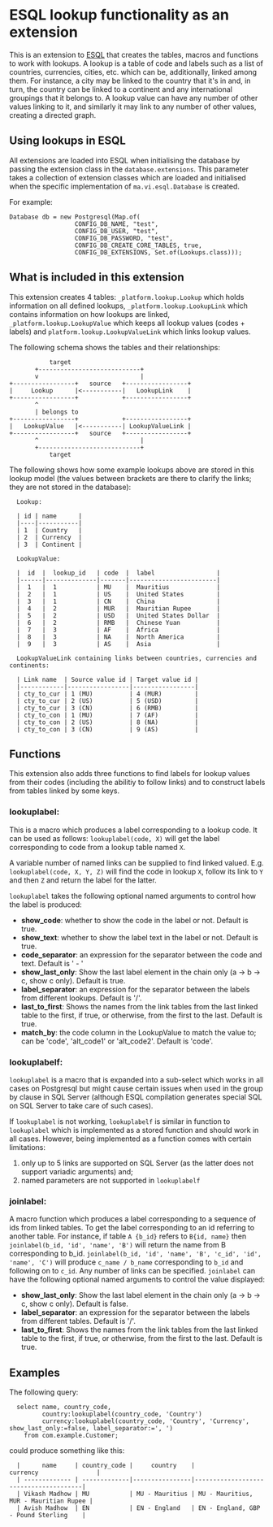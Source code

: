 # ESQL lookup functionality as an extension
This is an extension to [ESQL](https://github.com/vikashmadhow/esql) 
that creates the tables, macros and functions to work with lookups. A lookup is 
a table of code and labels such as a list of countries, currencies, cities, etc.
which can be, additionally, linked among them. For instance, a city may be linked
to the country that it's in and, in turn, the country can be linked to a continent
and any international groupings that it belongs to. A lookup value can have any
number of other values linking to it, and similarly it may link to any number of 
other values, creating a directed graph.

## Using lookups in ESQL
All extensions are loaded into ESQL when initialising the database by passing the
extension class in the `database.extensions`. This parameter takes a collection
of extension classes which are loaded and initialised when the specific implementation 
of `ma.vi.esql.Database` is created.

For example: 

    Database db = new Postgresql(Map.of(
                      CONFIG_DB_NAME, "test",
                      CONFIG_DB_USER, "test",
                      CONFIG_DB_PASSWORD, "test",
                      CONFIG_DB_CREATE_CORE_TABLES, true,
                      CONFIG_DB_EXTENSIONS, Set.of(Lookups.class)));


## What is included in this extension
This extension creates 4 tables: `_platform.lookup.Lookup` which holds information 
on all defined lookups, `_platform.lookup.LookupLink` which contains information
on how lookups are linked, `_platform.lookup.LookupValue` which keeps all lookup
values (codes + labels) and `platform.lookup.LookupValueLink` which links lookup
values.

The following schema shows the tables and their relationships:
```
           target
       +----------------------------+
       v                            |
+-----------------+   source   +-----------------+
|     Lookup      |<-----------|   LookupLink    |
+-----------------+            +-----------------+
       ^
       | belongs to
+-----------------+            +-----------------+
|   LookupValue   |<-----------| LookupValueLink |
+-----------------+   source   +-----------------+
       ^                            |
       +----------------------------+
           target

```

The following shows how some example lookups above are stored in this lookup 
model (the values between brackets are there to clarify the links; they are not 
stored in the database):

```
  Lookup:
  
  | id | name      |
  |----|-----------|
  | 1  | Country   |
  | 2  | Currency  |
  | 3  | Continent |

  LookupValue: 
   
  |  id  |  lookup_id   | code  |  label                 |
  |------|--------------|-------|------------------------|                     
  |  1   |  1           | MU    |  Mauritius             |                         
  |  2   |  1           | US    |  United States         |                             
  |  3   |  1           | CN    |  China                 |                     
  |  4   |  2           | MUR   |  Mauritian Rupee       |                               
  |  5   |  2           | USD   |  United States Dollar  |                                     
  |  6   |  2           | RMB   |  Chinese Yuan          |                             
  |  7   |  3           | AF    |  Africa                |                       
  |  8   |  3           | NA    |  North America         |                             
  |  9   |  3           | AS    |  Asia                  |                     

  LookupValueLink containing links between countries, currencies and continents:

  | Link name  | Source value id | Target value id |       
  |------------|-----------------|-----------------|       
  | cty_to_cur | 1 (MU)          | 4 (MUR)         |     
  | cty_to_cur | 2 (US)          | 5 (USD)         |     
  | cty_to_cur | 3 (CN)          | 6 (RMB)         |     
  | cty_to_con | 1 (MU)	         | 7 (AF)          |   
  | cty_to_con | 2 (US)          | 8 (NA)          |   
  | cty_to_con | 3 (CN)          | 9 (AS)          |   

```

## Functions
This extension also adds three functions to find labels for lookup values from
their codes (including the abilitiy to follow links) and to construct labels 
from tables linked by some keys.

### lookuplabel:
This is a macro which produces a label corresponding to a lookup code. It can 
be used as follows: `lookuplabel(code, X)` will get the label corresponding to
code from a lookup table named `X`.

A variable number of named links can be supplied to find linked valued. 
E.g. `lookuplabel(code, X, Y, Z)` will find the code in lookup `X`, follow its 
link to `Y` and then `Z` and return the label for the latter.

`lookuplabel` takes the following optional named arguments to control how the 
label is produced:
* **show_code**: whether to show the code in the label or not. Default is true.
* **show_text**: whether to show the label text in the label or not. Default is true.
* **code_separator**: an expression for the separator between the code and text. Default is ' - '
* **show_last_only**: Show the last label element in the chain only (a -> b -> c, show c only). Default is true.
* **label_separator**: an expression for the separator between the labels from different lookups. Default is '/'.
* **last_to_first**: Shows the names from the link tables from the last linked table to the first, if true, or otherwise, from the first to the last. Default is true.
* **match_by**: the code column in the LookupValue to match the value to; can be 'code', 'alt_code1' or 'alt_code2'. Default is 'code'.

### lookuplabelf:
`lookuplabel` is a macro that is expanded into a sub-select which works in all
cases on Postgresql but might cause certain issues when used in the group by
clause in SQL Server (although ESQL compilation generates special SQL on SQL
Server to take care of such cases). 

If `lookuplabel` is not working, `lookuplabelf` is similar in function to 
`lookuplabel` which is implemented as a stored function and should work in all
cases. However, being implemented as a function comes with certain limitations:
1) only up to 5 links are supported on SQL Server (as the latter does not support
   variadic arguments) and;
2) named parameters are not supported in `lookuplabelf`

### joinlabel:

A macro function which produces a label corresponding to a sequence of ids from 
linked tables. To get the label corresponding to an id referring to another table. 
For instance, if table `A {b_id}` refers to `B{id, name}` then `joinlabel(b_id, 'id', 'name', 'B')`
will return the name from B corresponding to b_id. `joinlabel(b_id, 'id', 'name', 'B', 'c_id', 'id', 'name', 'C')`
will produce `c_name / b_name` corresponding to `b_id` and following on to `c_id`. 
Any number of links can be specified. `joinlabel` can have the following optional
named arguments to control the value displayed:
* **show_last_only**: Show the last label element in the chain only (a -> b -> c, 
  show c only). Default is false.
* **label_separator**: an expression for the separator between the labels from 
  different tables. Default is '/'.
* **last_to_first**: Shows the names from the link tables from the last linked 
  table to the first, if true, or otherwise, from the first to the last. Default is true.

## Examples
The following query:
```
  select name, country_code, 
         country:lookuplabel(country_code, 'Country')
         currency:lookuplabel(country_code, 'Country', 'Currency', show_last_only:=false, label_separator:=', ')
    from com.example.Customer;
```
could produce something like this:
```
  |      name     | country_code |     country    |               currency                |
  | ------------- | -------------|----------------|---------------------------------------|
  | Vikash Madhow | MU           | MU - Mauritius | MU - Mauritius, MUR - Mauritian Rupee |
  | Avish Madhow  | EN           | EN - England   | EN - England, GBP - Pound Sterling    |
```